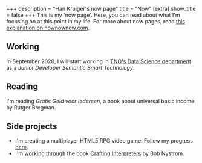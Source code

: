 +++
description = "Han Kruiger's now page"
title = "Now"
[extra]
show_title = false
+++
This is my 'now page'.
Here, you can read about what I'm focusing on at this point in my life.
For more about now pages, read [this explanation on nownownow.com](https://nownownow.com/about).

## Working
In September 2020, I will start working in [TNO's Data Science department](https://www.tno.nl/en/focus-areas/information-communication-technology/expertise-groups/data-science/) as a *Junior Developer Semantic Smart Technology*.

## Reading
I'm reading *Gratis Geld voor Iedereen*, a book about universal basic income by Rutger Bregman.

## Side projects
* I'm creating a multiplayer HTML5 RPG video game. Follow my progress [here](https://t.me/hangamelog).
* I'm [working through](https://github.com/HanKruiger/jlox) the book [Crafting Interpreters](https://craftinginterpreters.com/) by Bob Nystrom.
